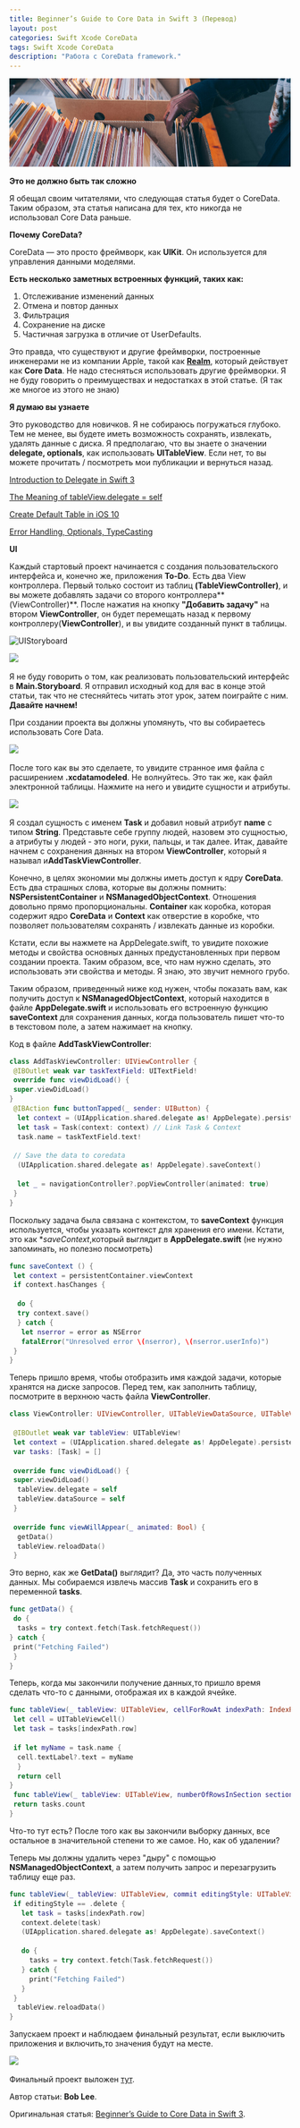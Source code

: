```yaml
---
title: Beginner’s Guide to Core Data in Swift 3 (Перевод)
layout: post
categories: Swift Xcode CoreData
tags: Swift Xcode CoreData
description: "Работа с CoreData framework."
---
```


![](/images/post/beginner-guide-to-core-data-in-swift-3.jpg)

**Это не должно быть так сложно**

Я обещал своим читателями, что следующая статья будет о CoreData. Таким образом, эта статья
написана для тех, кто никогда не использовал Core Data раньше.

**Почему CoreData?**

CoreData — это просто фреймворк, как **UIKit**. Он используется для управления данными моделями.

**Есть несколько заметных встроенных функций, таких как:**

1. Отслеживание изменений данных
2. Отмена и повтор данных
3. Фильтрация
4. Сохранение на диске
5. Частичная загрузка в отличие от UserDefaults.

Это правда, что существуют и другие фреймворки, построенные инженерами не из компании Apple,
такой как **[Realm](https://realm.io)**, который действует как **Core Data**. Не надо стесняться использовать другие
фреймворки. Я не буду говорить о преимуществах и недостатках в этой статье. (Я так же многое из этого не знаю)

**Я думаю вы узнаете**

Это руководство для новичков. Я не собираюсь погружаться глубоко. Тем не менее, вы будете иметь
возможность сохранять, извлекать, удалять данные с диска. Я предполагаю, что вы знаете о
значении **delegate, optionals**, как использовать **UITableView**. Если нет, то вы можете прочитать /
посмотреть мои публикации и вернуться назад.

[Introduction to Delegate in Swift 3](https://medium.com/ios-geek-community/the-meaning-of-delegate-in-swift-347eaa9674d#.adv4k7yvh)

[The Meaning of tableView.delegate = self](https://medium.com/ios-geek-community/the-meaning-of-tableview-delegate-self-1248320cecae#.gy787vdsb)

[Create Default Table in iOS 10](https://www.youtube.com/watch?v=PeBZKH-FORI)

[Error Handling, Optionals, TypeCasting](https://www.youtube.com/playlist?list=PL8btZwalbjYlRZh8Q1VK80Ly0YsZ7PZxx)

**UI**

Каждый стартовый проект начинается с создания пользовательского интерфейса и, конечно же,
приложения **To-Do**. Есть два View контроллера. Первый только состоит из таблиц
**(TableViewController)**, и вы можете добавлять задачи со второго контроллера**(ViewController)**.
После нажатия на кнопку **"Добавить задачу"** на втором **ViewController**, он будет
перемещать назад к первому контроллеру(**ViewController**), и вы увидите созданный пункт
в таблицы.

![UIStoryboard](https://cdn-images-1.medium.com/max/800/1*6AsjsPG0QNUX__Hft3fTSg.png)

![](https://cdn-images-1.medium.com/max/800/1*C5aHtFtemVYQbBJIQxX-vA.gif)

Я не буду говорить о том, как реализовать пользовательский интерфейс в **Main.Storyboard**.
Я отправил исходный код для вас в конце этой статьи, так что не стесняйтесь читать этот урок,
затем поиграйте с ним.
**Давайте начнем!**

При создании проекта вы должны упомянуть, что вы собираетесь использовать Core Data.

![](https://cdn-images-1.medium.com/max/800/1*eXDHkA9pZPAGdPwUyOQx4w.png)

После того как вы это сделаете, то увидите странное имя файла с расширением **.xcdatamodeled**.
Не волнуйтесь. Это так же, как файл электронной таблицы. Нажмите на него и увидите
сущности и атрибуты.

![](https://cdn-images-1.medium.com/max/800/1*WiX3WpyTaMl3WpFDVAmFeQ.png)

Я создал сущность с именем **Task**  и добавил новый атрибут **name** с типом **String**. Представьте себе
группу людей, назовем это сущностью, а атрибуты у людей - это ноги, руки, пальцы, и так далее.
Итак, давайте начнем с сохранения данных на втором **ViewController**, который я называл
и**AddTaskViewController**.

Конечно, в целях экономии мы должны иметь доступ к ядру **CoreData**. Есть два страшных слова,
которые вы должны помнить: **NSPersistentContainer** и **NSManagedObjectContext**.
Отношения довольно прямо пропорциональны. **Container** как коробка, которая содержит ядро
**CoreData** и **Context** как отверстие в коробке, что позволяет пользователям сохранять /
извлекать данные из коробки.

Кстати, если вы нажмете на AppDelegate.swift, то увидите похожие методы и свойства основных
данных предустановленных при первом создании проекта. Таким образом, все, что нам нужно
сделать, это использовать эти свойства и методы. Я знаю, это звучит немного грубо.

Таким образом, приведенный ниже код нужен, чтобы показать вам, как получить доступ
к **NSManagedObjectContext**, который находится в файле **AppDelegate.swift** и использовать
его встроенную функцию **saveContext** для сохранения данных, когда пользователь пишет
что-то в текстовом поле, а затем нажимает на кнопку.

Код в файле **AddTaskViewController**:

```swift
class AddTaskViewController: UIViewController {
 @IBOutlet weak var taskTextField: UITextField!
 override func viewDidLoad() {
 super.viewDidLoad()
}
 @IBAction func buttonTapped(_ sender: UIButton) {
  let context = (UIApplication.shared.delegate as! AppDelegate).persistentContainer.viewContext
  let task = Task(context: context) // Link Task & Context
  task.name = taskTextField.text!

 // Save the data to coredata
  (UIApplication.shared.delegate as! AppDelegate).saveContext()

  let _ = navigationController?.popViewController(animated: true)
 }
}
```
Поскольку задача была связана с контекстом, то **saveContext** функция используется, чтобы указать
контекст для хранения его имени. Кстати, это как **saveContext*,который выглядит в **AppDelegate.swift**
(не нужно запоминать, но полезно посмотреть)

```swift
func saveContext () {
 let context = persistentContainer.viewContext
 if context.hasChanges {

  do {
  try context.save()
  } catch {
   let nserror = error as NSError
   fatalError("Unresolved error \(nserror), \(nserror.userInfo)")
 }
}
```

Теперь пришло время, чтобы отобразить имя каждой задачи, которые хранятся на диске запросов.
Перед тем, как заполнить таблицу, посмотрите в верхнюю часть  файла **ViewController**.

```swift
class ViewController: UIViewController, UITableViewDataSource, UITableViewDelegate {

 @IBOutlet weak var tableView: UITableView!
 let context = (UIApplication.shared.delegate as! AppDelegate).persistentContainer.viewContext
 var tasks: [Task] = []

 override func viewDidLoad() {
 super.viewDidLoad()
  tableView.delegate = self
  tableView.dataSource = self
 }

 override func viewWillAppear(_ animated: Bool) {
  getData()
  tableView.reloadData()
 }
```

Это верно, как же **GetData()** выглядит? Да, это часть полученных данных. Мы собираемся извлечь
массив **Task** и сохранить его в переменной **tasks**.

```swift
func getData() {
 do {
  tasks = try context.fetch(Task.fetchRequest())
} catch {
 print("Fetching Failed")
 }
}
```

Теперь, когда мы закончили получение данных,то пришло время сделать что-то с данными, отображая
их в каждой ячейке.

```swift
func tableView(_ tableView: UITableView, cellForRowAt indexPath: IndexPath) -> UITableViewCell {
 let cell = UITableViewCell()
 let task = tasks[indexPath.row]

 if let myName = task.name {
  cell.textLabel?.text = myName
  }
  return cell
}
 func tableView(_ tableView: UITableView, numberOfRowsInSection section: Int) -> Int {
 return tasks.count
}
```

Что-то тут есть? После того как вы закончили выборку данных, все остальное в значительной
степени то же самое. Но, как об удалении?

Теперь мы должны удалить через "дыру" с помощью **NSManagedObjectContext**,
а затем получить запрос и перезагрузить таблицу еще раз.

```swift
func tableView(_ tableView: UITableView, commit editingStyle: UITableViewCellEditingStyle, forRowAt indexPath: IndexPath) {
 if editingStyle == .delete {
   let task = tasks[indexPath.row]
   context.delete(task)
   (UIApplication.shared.delegate as! AppDelegate).saveContext()

   do {
     tasks = try context.fetch(Task.fetchRequest())
   } catch {
     print("Fetching Failed")
   }
 }
  tableView.reloadData()
}
```

Запускаем проект и наблюдаем финальный результат, если выключить приложения и включить,то
значения будут на месте.

![](https://cdn-images-1.medium.com/max/800/1*C5aHtFtemVYQbBJIQxX-vA.gif)

Финальный проект выложен [тут](https://github.com/bobleesj/Blog_Intro_to_CoreData).

Автор статьи: **Bob Lee**.

Оригинальная статья: [Beginner’s Guide to Core Data in Swift 3](https://medium.com/ios-geek-community/beginners-guide-to-core-data-in-swift-3-85292ef4edd).


